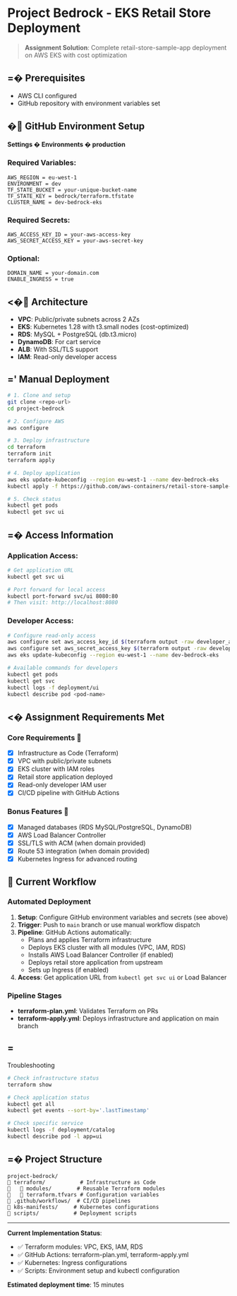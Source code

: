 # Project Bedrock - EKS Retail Store Deployment

> **Assignment Solution**: Complete retail-store-sample-app deployment on AWS EKS with cost optimization

## =� Prerequisites

- AWS CLI configured
- GitHub repository with environment variables set

## � GitHub Environment Setup

**Settings � Environments � production**

### Required Variables:
```
AWS_REGION = eu-west-1
ENVIRONMENT = dev
TF_STATE_BUCKET = your-unique-bucket-name
TF_STATE_KEY = bedrock/terraform.tfstate
CLUSTER_NAME = dev-bedrock-eks
```

### Required Secrets:
```
AWS_ACCESS_KEY_ID = your-aws-access-key
AWS_SECRET_ACCESS_KEY = your-aws-secret-key
```

### Optional:
```
DOMAIN_NAME = your-domain.com
ENABLE_INGRESS = true
```

## <� Architecture

- **VPC**: Public/private subnets across 2 AZs
- **EKS**: Kubernetes 1.28 with t3.small nodes (cost-optimized)
- **RDS**: MySQL + PostgreSQL (db.t3.micro)
- **DynamoDB**: For cart service
- **ALB**: With SSL/TLS support
- **IAM**: Read-only developer access

## =' Manual Deployment

```bash
# 1. Clone and setup
git clone <repo-url>
cd project-bedrock

# 2. Configure AWS
aws configure

# 3. Deploy infrastructure
cd terraform
terraform init
terraform apply

# 4. Deploy application
aws eks update-kubeconfig --region eu-west-1 --name dev-bedrock-eks
kubectl apply -f https://github.com/aws-containers/retail-store-sample-app/releases/latest/download/kubernetes.yaml

# 5. Check status
kubectl get pods
kubectl get svc ui
```

## =� Access Information

### Application Access:
```bash
# Get application URL
kubectl get svc ui

# Port forward for local access
kubectl port-forward svc/ui 8080:80
# Then visit: http://localhost:8080
```

### Developer Access:
```bash
# Configure read-only access
aws configure set aws_access_key_id $(terraform output -raw developer_access_key_id)
aws configure set aws_secret_access_key $(terraform output -raw developer_secret_access_key)
aws eks update-kubeconfig --region eu-west-1 --name dev-bedrock-eks

# Available commands for developers
kubectl get pods
kubectl get svc
kubectl logs -f deployment/ui
kubectl describe pod <pod-name>
```

## <� Assignment Requirements Met

### Core Requirements 
- [x] Infrastructure as Code (Terraform)
- [x] VPC with public/private subnets
- [x] EKS cluster with IAM roles
- [x] Retail store application deployed
- [x] Read-only developer IAM user
- [x] CI/CD pipeline with GitHub Actions

### Bonus Features 
- [x] Managed databases (RDS MySQL/PostgreSQL, DynamoDB)
- [x] AWS Load Balancer Controller
- [x] SSL/TLS with ACM (when domain provided)
- [x] Route 53 integration (when domain provided)
- [x] Kubernetes Ingress for advanced routing

## 🚀 Current Workflow

### Automated Deployment
1. **Setup**: Configure GitHub environment variables and secrets (see above)
2. **Trigger**: Push to `main` branch or use manual workflow dispatch
3. **Pipeline**: GitHub Actions automatically:
   - Plans and applies Terraform infrastructure
   - Deploys EKS cluster with all modules (VPC, IAM, RDS)
   - Installs AWS Load Balancer Controller (if enabled)
   - Deploys retail store application from upstream
   - Sets up Ingress (if enabled)
4. **Access**: Get application URL from `kubectl get svc ui` or Load Balancer

### Pipeline Stages
- **terraform-plan.yml**: Validates Terraform on PRs
- **terraform-apply.yml**: Deploys infrastructure and application on main branch

## =
 Troubleshooting

```bash
# Check infrastructure status
terraform show

# Check application status
kubectl get all
kubectl get events --sort-by='.lastTimestamp'

# Check specific service
kubectl logs -f deployment/catalog
kubectl describe pod -l app=ui
```

## =� Project Structure

```
project-bedrock/
   terraform/           # Infrastructure as Code
      modules/        # Reusable Terraform modules
      terraform.tfvars # Configuration variables
   .github/workflows/  # CI/CD pipelines
   k8s-manifests/     # Kubernetes configurations
   scripts/           # Deployment scripts
```

---

**Current Implementation Status**:
- ✅ Terraform modules: VPC, EKS, IAM, RDS
- ✅ GitHub Actions: terraform-plan.yml, terraform-apply.yml
- ✅ Kubernetes: Ingress configurations
- ✅ Scripts: Environment setup and kubectl configuration

**Estimated deployment time**: 15 minutes